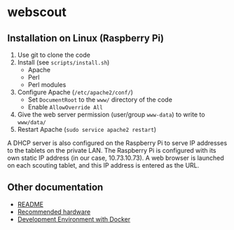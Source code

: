 # webscout

## Installation on Linux (Raspberry Pi)

1. Use git to clone the code
1. Install (see `scripts/install.sh`)
   - Apache
   - Perl
   - Perl modules
1. Configure Apache (`/etc/apache2/conf/`)
   - Set `DocumentRoot` to the `www/` directory of the code
   - Enable `AllowOverride All`
1. Give the web server permission (user/group `www-data`) to write to `www/data/`
1. Restart Apache (`sudo service apache2 restart`)


A DHCP server is also configured on the Raspberry Pi to serve IP addresses to the tablets on the private LAN. The Raspberry Pi is configured with its own static IP address (in our case, 10.73.10.73). A web browser is launched on each scouting tablet, and this IP address is entered as the URL.

## Other documentation

 - [README](../README.md)
 - [Recommended hardware](doc/hardware.md)
 - [Development Environment with Docker](doc/docker-install.md)

